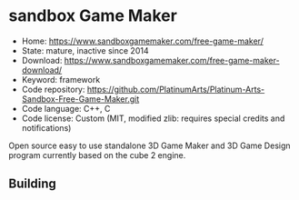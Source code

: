 # sandbox Game Maker

- Home: https://www.sandboxgamemaker.com/free-game-maker/
- State: mature, inactive since 2014
- Download: https://www.sandboxgamemaker.com/free-game-maker-download/
- Keyword: framework
- Code repository: https://github.com/PlatinumArts/Platinum-Arts-Sandbox-Free-Game-Maker.git
- Code language: C++, C
- Code license: Custom (MIT, modified zlib: requires special credits and notifications)

Open source easy to use standalone 3D Game Maker and 3D Game Design program currently based on the cube 2 engine.

## Building
